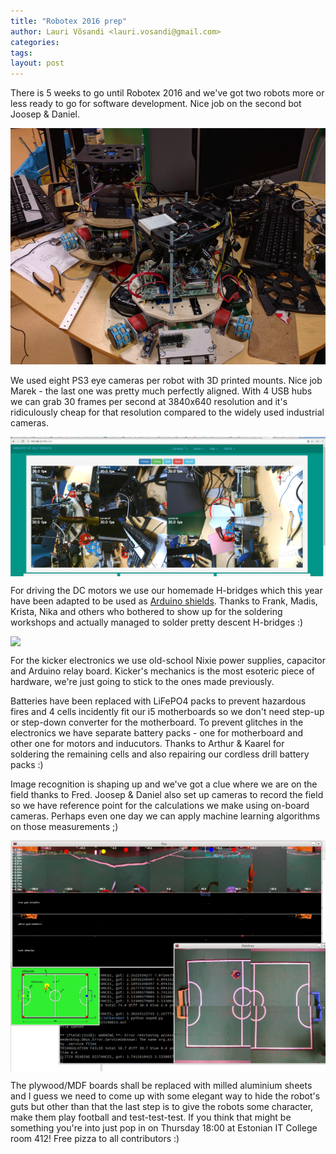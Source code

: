 ```yaml
---
title: "Robotex 2016 prep"
author: Lauri Võsandi <lauri.vosandi@gmail.com>
categories:
tags:
layout: post
---
```


There is 5 weeks to go until Robotex 2016 and we've got
two robots more or less ready to go for software development.
Nice job on the second bot Joosep & Daniel.

<img src="/assets/img/bots.jpg"/>

We used eight PS3 eye cameras per robot with 3D printed mounts. Nice job Marek -
the last one was pretty much perfectly aligned.
With 4 USB hubs we can grab 30 frames per second at 3840x640 resolution
and it's ridiculously cheap for that resolution compared to the
widely used industrial cameras.

<img src="/assets/img/ui.png" style="max-width:100%;max-height:100%; display:block;"/>

For driving the DC motors we use our homemade H-bridges which this year
have been adapted to be used as [Arduino shields](https://github.com/eik-robo/bridgeino).
Thanks to Frank, Madis, Krista, Nika and others who bothered to show up for the soldering workshops
and actually managed to solder pretty descent H-bridges :)

<img src="https://raw.githubusercontent.com/eik-robo/bridgeino/master/doc/top.png" style="max-width:100%;max-height:100%; display:block;"/>

For the kicker electronics we use old-school Nixie power supplies, capacitor and
Arduino relay board. Kicker's mechanics is the most esoteric piece of hardware,
we're just going to stick to the ones made previously.

Batteries have been replaced with LiFePO4 packs to prevent hazardous fires
and 4 cells incidently fit our i5 motherboards so we don't need step-up or step-down converter for the motherboard.
To prevent glitches in the electronics we have separate battery packs - one for motherboard and other one for motors and inducutors.
Thanks to Arthur & Kaarel for soldering the remaining cells and
also repairing our cordless drill battery packs :)

Image recognition is shaping up and we've got a clue where we are on 
the field thanks to Fred.
Joosep & Daniel also set up cameras to record the field so we have reference
point for the calculations we make using on-board cameras.
Perhaps even one day we can apply machine learning algorithms on those measurements ;)

<img src="/assets/img/imgrec.png" style="max-width:100%;max-height:100%; display:block;"/>

The plywood/MDF boards shall be replaced with milled aluminium sheets and
I guess we need to come up with some elegant way to hide the robot's guts but
other than that the last step is to give the robots some character, make them play football and
test-test-test.
If you think that might be something you're into just pop in on Thursday 18:00
at Estonian IT College room 412! Free pizza to all contributors :)
